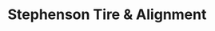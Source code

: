 ---
title: "Stephenson Tire & Alignment"
url: /florence/stephenson-tire-and-alignment/
shop: car repair
---